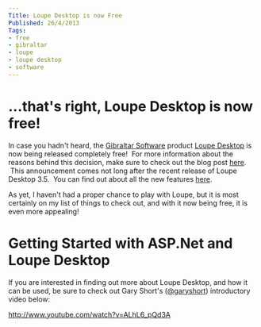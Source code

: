 ```yaml
---
Title: Loupe Desktop is now Free
Published: 26/4/2013
Tags:
- free
- gibraltar
- loupe
- loupe desktop
- software
---
```


# ...that's right, Loupe Desktop is now free!


In case you hadn't heard, the [Gibraltar Software](http://www.gibraltarsoftware.com/) product [Loupe Desktop](http://www.gibraltarsoftware.com/See/Default.aspx) is now being released completely free!  For more information about the reasons behind this decision, make sure to check out the blog post [here](http://rocksolid.gibraltarsoftware.com/announcements/our-best-log-viewer-is-now-free).  This announcement comes not long after the recent release of Loupe Desktop 3.5.  You can find out about all the new features [here](http://rocksolid.gibraltarsoftware.com/loupe/new-loupe-desktop-features-in-loupe-3-5).

As yet, I haven't had a proper chance to play with Loupe, but it is most certainly on my list of things to check out, and with it now being free, it is even more appealing!

# Getting Started with ASP.Net and Loupe Desktop

If you are interested in finding out more about Loupe Desktop, and how it can be used, be sure to check out Gary Short's ([@garyshort](https://twitter.com/garyshort)) introductory video below:

http://www.youtube.com/watch?v=ALhL6_pQd3A
